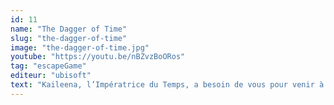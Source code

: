 ```yaml
---
id: 11
name: "The Dagger of Time"
slug: "the-dagger-of-time"
image: "the-dagger-of-time.jpg"
youtube: "https://youtu.be/nBZvzBoORos"
tag: "escapeGame"
editeur: "ubisoft"
text: "Kaileena, l’Impératrice du Temps, a besoin de vous pour venir à bout des vils plans d'un Mage cherchant à restaurer les Sables du Temps et créer une armée de monstres sableux. Elle vous confie la Dague du Temps afin que vous puissiez atteindre la Chambre du Sablier et déjouer les plans du Mage... Serez-vous à la hauteur de cette mission?"
---
```

